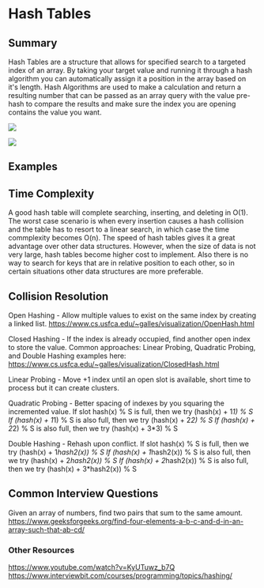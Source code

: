 # Hash Tables
## Summary
Hash Tables are a structure that allows for specified search to a targeted index of an array. By taking your target value and running it through a hash algorithm you can automatically assign it a position in the array based on it's length. Hash Algorithms are used to make a calculation and return a resulting number that can be passed as an array query with the value pre-hash to compare the results and make sure the index you are opening contains the value you want.

![](https://upload.wikimedia.org/wikipedia/commons/thumb/7/7d/Hash_table_3_1_1_0_1_0_0_SP.svg/315px-Hash_table_3_1_1_0_1_0_0_SP.svg.png)

![](https://upload.wikimedia.org/wikipedia/commons/thumb/d/d0/Hash_table_5_0_1_1_1_1_1_LL.svg/450px-Hash_table_5_0_1_1_1_1_1_LL.svg.png)

## Examples

## Time Complexity
A good hash table will complete searching, inserting, and deleting in O(1). The worst case scenario is when every insertion causes a hash collision and the table has to resort to a linear search, in which case the time commplexity becomes O(n). The speed of hash tables gives it a great advantage over other data structures. However, when the size of data is not very large, hash tables become higher cost to implement. Also there is no way to search for keys that are in relative position to each other, so in certain situations other data structures are more preferable.

## Collision Resolution
Open Hashing - Allow multiple values to exist on the same index by creating a linked list.
https://www.cs.usfca.edu/~galles/visualization/OpenHash.html

Closed Hashing - If the  index is already occupied, find another open index to store the value.
Common approaches: Linear Probing, Quadratic Probing, and Double Hashing examples here:
https://www.cs.usfca.edu/~galles/visualization/ClosedHash.html

  Linear Probing - Move +1 index until an open slot is available, short time to process but it can create clusters.

  Quadratic Probing - Better spacing of indexes by you squaring the incremented value.
    If slot hash(x) % S is full, then we try (hash(x) + 1*1) % S
    If (hash(x) + 1*1) % S is also full, then we try (hash(x) + 2*2) % S
    If (hash(x) + 2*2) % S is also full, then we try (hash(x) + 3*3) % S

  Double Hashing - Rehash upon conflict. 
    If slot hash(x) % S is full, then we try (hash(x) + 1*hash2(x)) % S
    If (hash(x) + 1*hash2(x)) % S is also full, then we try (hash(x) + 2*hash2(x)) % S
    If (hash(x) + 2*hash2(x)) % S is also full, then we try (hash(x) + 3*hash2(x)) % S

## Common Interview Questions
Given an array of numbers, find two pairs that sum to the same amount.
https://www.geeksforgeeks.org/find-four-elements-a-b-c-and-d-in-an-array-such-that-ab-cd/

### Other Resources
https://www.youtube.com/watch?v=KyUTuwz_b7Q
https://www.interviewbit.com/courses/programming/topics/hashing/
